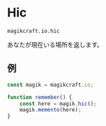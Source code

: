 
# Hic

`magikcraft.io.hic`

あなたが現在いる場所を返します。

## 例

```javascript
const magik = magikcraft.io;

function remember() {
    const here = magik.hic();
    magik.memento(here);
}
```